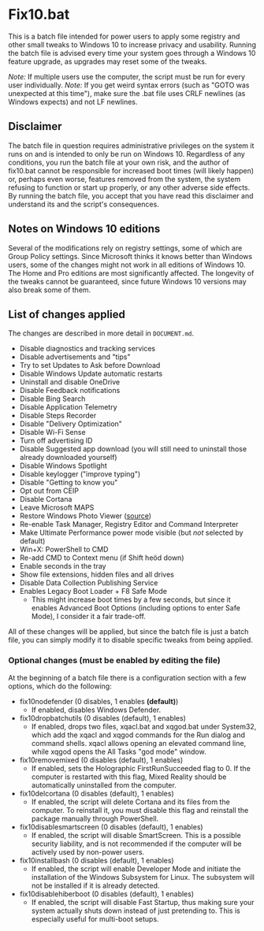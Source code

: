 # Fix10.bat

This is a batch file intended for power users to apply some registry and other small tweaks to Windows 10 to increase privacy and usability. Running the batch file is advised every time your system goes through a Windows 10 feature upgrade, as upgrades may reset some of the tweaks.

*Note:* If multiple users use the computer, the script must be run for every user individually.
*Note:* If you get weird syntax errors (such as "GOTO was unexpected at this time"), make sure the .bat file uses CRLF newlines (as Windows expects) and not LF newlines.

## Disclaimer

The batch file in question requires administrative privileges on the system it runs on and is intended to only be run on Windows 10. Regardless of any conditions, you run the batch file at your own risk, and the author of fix10.bat cannot be responsible for increased boot times (will likely happen) or, perhaps even worse, features removed from the system, the system refusing to function or start up properly, or any other adverse side effects. By running the batch file, you accept that you have read this disclaimer and understand its and the script's consequences.

## Notes on Windows 10 editions

Several of the modifications rely on registry settings, some of which are Group Policy settings. Since Microsoft thinks it knows better than Windows users, some of the changes might not work in all editions of Windows 10. The Home and Pro editions are most significantly affected. The longevity of the tweaks cannot be guaranteed, since future Windows 10 versions may also break some of them.

## List of changes applied

The changes are described in more detail in `DOCUMENT.md`.

* Disable diagnostics and tracking services
* Disable advertisements and "tips"
* Try to set Updates to Ask before Download
* Disable Windows Update automatic restarts
* Uninstall and disable OneDrive
* Disable Feedback notifications
* Disable Bing Search
* Disable Application Telemetry
* Disable Steps Recorder
* Disable "Delivery Optimization"
* Disable Wi-Fi Sense
* Turn off advertising ID
* Disable Suggested app download (you will still need to uninstall those already downloaded yourself)
* Disable Windows Spotlight
* Disable keylogger ("improve typing")
* Disable "Getting to know you"
* Opt out from CEIP
* Disable Cortana
* Leave Microsoft MAPS
* Restore Windows Photo Viewer ([source](https://www.tenforums.com/tutorials/14312-restore-windows-photo-viewer-windows-10-a.html))
* Re-enable Task Manager, Registry Editor and Command Interpreter
* Make Ultimate Performance power mode visible (but _not_ selected by default)
* Win+X: PowerShell to CMD
* Re-add CMD to Context menu (if Shift heöd down)
* Enable seconds in the tray
* Show file extensions, hidden files and all drives
* Disable Data Collection Publishing Service
* Enables Legacy Boot Loader + F8 Safe Mode 
  * This might increase boot times by a few seconds, but since it enables Advanced Boot Options (including options to enter Safe Mode), I consider it a fair trade-off.

All of these changes will be applied, but since the batch file is just a batch file, you can simply modify it to disable specific tweaks from being applied.

### Optional changes (must be enabled by editing the file)

At the beginning of a batch file there is a configuration section with a few options, which do the following:

* fix10nodefender (0 disables, 1 enables **(default)**)
  * If enabled, disables Windows Defender.
* fix10dropbatchutils (0 disables (default), 1 enables)
  * If enabled, drops two files, xqacl.bat and xqgod.bat under System32, which add the xqacl and xqgod commands for the Run dialog and command shells. xqacl allows opening an elevated command line, while xqgod opens the All Tasks "god mode" window.
* fix10removemixed (0 disables (default), 1 enables) 
  * If enabled, sets the Holographic FirstRunSucceeded flag to 0. If the computer is restarted with this flag, Mixed Reality should be automatically uninstalled from the computer.
* fix10delcortana (0 disables (default), 1 enables) 
  * If enabled, the script will delete Cortana and its files from the computer. To reinstall it, you must disable this flag and reinstall the package manually through PowerShell.
* fix10disablesmartscreen (0 disables (default), 1 enables) 
  * If enabled, the script will disable SmartScreen. This is a possible security liability, and is not recommended if the computer will be actively used by non-power users.
* fix10installbash (0 disables (default), 1 enables) 
  * If enabled, the script will enable Developer Mode and initiate the installation of the Windows Subsystem for Linux. The subsystem will not be installed if it is already detected.
* fix10disablehiberboot (0 disables (default), 1 enables) 
  * If enabled, the script will disable Fast Startup, thus making sure your system actually shuts down instead of just pretending to. This is especially useful for multi-boot setups.
